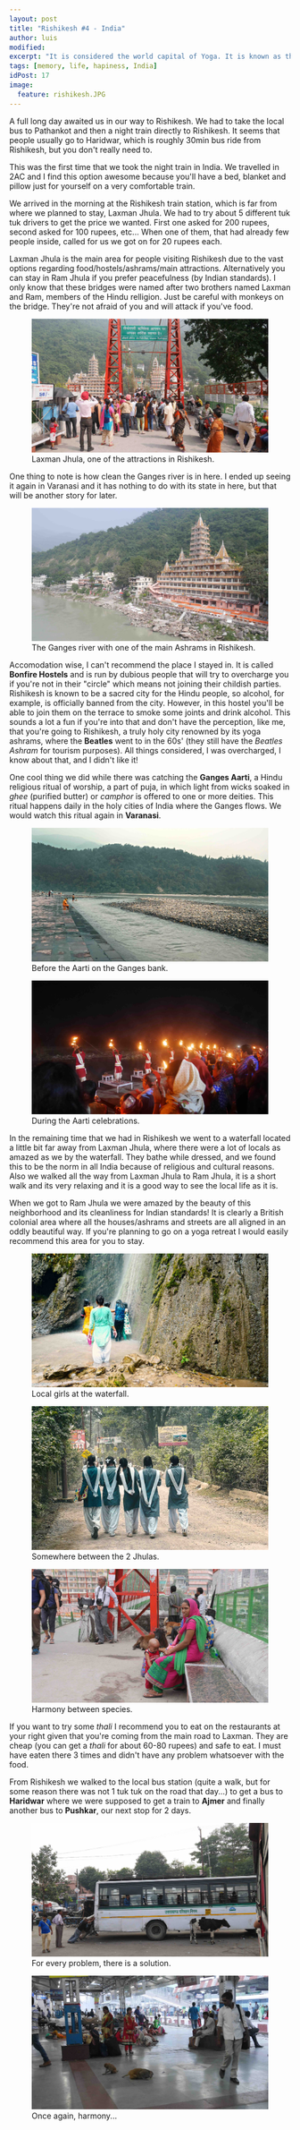 ```yaml
---
layout: post
title: "Rishikesh #4 - India"
author: luis
modified:
excerpt: "It is considered the world capital of Yoga. It is known as the pilgrimage town and regarded as one of the holiest places to Hindus."
tags: [memory, life, hapiness, India]
idPost: 17
image:
  feature: rishikesh.JPG
---
```


A full long day awaited us in our way to Rishikesh. We had to take the local bus to Pathankot and then a night train directly to Rishikesh. It seems that people usually go to Haridwar, which is roughly 30min bus ride from Rishikesh, but you don't really need to.

This was the first time that we took the night train in India. We travelled in 2AC and I find this option awesome because you'll have a bed, blanket and pillow just for yourself on a very comfortable train.

We arrived in the morning at the Rishikesh train station, which is far from where we planned to stay, Laxman Jhula. We had to try about 5 different tuk tuk drivers to get the price we wanted. First one asked for 200 rupees, second asked for 100 rupees, etc... When one of them, that had already few people inside, called for us we got on for 20 rupees each.

Laxman Jhula is the main area for people visiting Rishikesh due to the vast options regarding food/hostels/ashrams/main attractions. Alternatively you can stay in Ram Jhula if you prefer peacefulness (by Indian standards). I only know that these bridges were named after two brothers named Laxman and Ram, members of the Hindu relligion. Just be careful with monkeys on the bridge. They're not afraid of you and will attack if you've food.

<figure>
	<a href="../images/india/Rishikesh/rishikesh1.JPG"><img src="../images/india/Rishikesh/rishikesh1.JPG"></a>
	<figcaption>Laxman Jhula, one of the attractions in Rishikesh.</figcaption>
</figure>

One thing to note is how clean the Ganges river is in here. I ended up seeing it again in Varanasi and it has nothing to do with its state in here, but that will be another story for later.

<figure>
	<a href="../images/india/Rishikesh/rishikesh2.JPG"><img src="../images/india/Rishikesh/rishikesh2.JPG"></a>
	<figcaption>The Ganges river with one of the main Ashrams in Rishikesh.</figcaption>
</figure>

Accomodation wise, I can't recommend the place I stayed in. It is called <b>Bonfire Hostels</b> and is run by dubious people that will try to overcharge you if you're not in their "circle" which means not joining their childish parties. Rishikesh is known to be a sacred city for the Hindu people, so alcohol, for example, is officially banned from the city. However, in this hostel you'll be able to join them on the terrace to smoke some joints and drink alcohol. This sounds a lot a fun if you're into that and don't have the perception, like me, that you're going to Rishikesh, a truly holy city renowned by its yoga ashrams, where the <b>Beatles</b> went to in the 60s' (they still have the <i>Beatles Ashram</i> for tourism purposes). All things considered, I was overcharged, I know about that, and I didn't like it!

One cool thing we did while there was catching the <b>Ganges Aarti</b>, a Hindu religious ritual of worship, a part of puja, in which light from wicks soaked in <i>ghee</i> (purified butter) or <i>camphor</i> is offered to one or more deities. This ritual happens daily in the holy cities of India where the Ganges flows. We would watch this ritual again in <b>Varanasi</b>.

<figure>
	<a href="../images/india/Rishikesh/rishikesh3.JPG"><img src="../images/india/Rishikesh/rishikesh3.JPG"></a>
	<figcaption>Before the Aarti on the Ganges bank.</figcaption>
</figure>

<figure>
	<a href="../images/india/Rishikesh/rishikesh4.JPG"><img src="../images/india/Rishikesh/rishikesh4.JPG"></a>
	<figcaption>During the Aarti celebrations.</figcaption>
</figure>

In the remaining time that we had in Rishikesh we went to a waterfall located a little bit far away from Laxman Jhula, where there were a lot of locals as amazed as we by the waterfall. They bathe while dressed, and we found this to be the norm in all India because of religious and cultural reasons. Also we walked all the way from Laxman Jhula to Ram Jhula, it is a short walk and its very relaxing and it is a good way to see the local life as it is.

When we got to Ram Jhula we were amazed by the beauty of this neighborhood and its cleanliness for Indian standards! It is clearly a British colonial area where all the houses/ashrams and streets are all aligned in an oddly beautiful way. If you're planning to go on a yoga retreat I would easily recommend this area for you to stay.

<figure>
	<a href="../images/india/Rishikesh/rishikesh5.JPG"><img src="../images/india/Rishikesh/rishikesh5.JPG"></a>
	<figcaption>Local girls at the waterfall.</figcaption>
</figure>

<figure>
	<a href="../images/india/Rishikesh/rishikesh6.JPG"><img src="../images/india/Rishikesh/rishikesh6.JPG"></a>
	<figcaption>Somewhere between the 2 Jhulas.</figcaption>
</figure>

<figure>
	<a href="../images/india/Rishikesh/rishikesh7.JPG"><img src="../images/india/Rishikesh/rishikesh7.JPG"></a>
	<figcaption>Harmony between species.</figcaption>
</figure>

If you want to try some <i>thali</i> I recommend you to eat on the restaurants at your right given that you're coming from the main road to Laxman. They are cheap (you can get a <i>thali</i> for about 60-80 rupees) and safe to eat. I must have eaten there 3 times and didn't have any problem whatsoever with the food.

From Rishikesh we walked to the local bus station (quite a walk, but for some reason there was not 1 tuk tuk on the road that day...) to get a bus to <b>Haridwar</b> where we were supposed to get a train to <b>Ajmer</b> and finally another bus to <b>Pushkar</b>, our next stop for 2 days.

<figure>
	<a href="../images/india/Rishikesh/rishikesh8.JPG"><img src="../images/india/Rishikesh/rishikesh8.JPG"></a>
	<figcaption>For every problem, there is a solution.</figcaption>
</figure>

<figure>
	<a href="../images/india/Rishikesh/rishikesh9.JPG"><img src="../images/india/Rishikesh/rishikesh9.JPG"></a>
	<figcaption>Once again, harmony...</figcaption>
</figure>